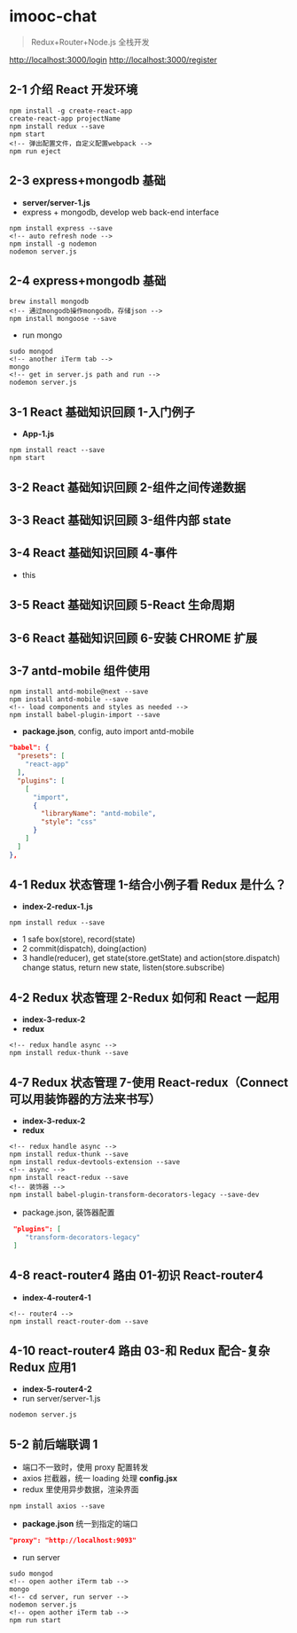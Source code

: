 # imooc-chat

> Redux+Router+Node.js 全栈开发

<http://localhost:3000/login>
<http://localhost:3000/register>

## 2-1 介绍 React 开发环境

```console
npm install -g create-react-app
create-react-app projectName
npm install redux --save
npm start
<!-- 弹出配置文件，自定义配置webpack -->
npm run eject
```

## 2-3 express+mongodb 基础

- **server/server-1.js**
- express + mongodb, develop web back-end interface

```console
npm install express --save
<!-- auto refresh node -->
npm install -g nodemon
nodemon server.js
```

## 2-4 express+mongodb 基础

```console
brew install mongodb
<!-- 通过mongodb操作mongodb，存储json -->
npm install mongoose --save
```

- run mongo

```console
sudo mongod
<!-- another iTerm tab -->
mongo
<!-- get in server.js path and run -->
nodemon server.js
```

## 3-1 React 基础知识回顾 1-入门例子

- **App-1.js**

```console
npm install react --save
npm start
```

## 3-2 React 基础知识回顾 2-组件之间传递数据

## 3-3 React 基础知识回顾 3-组件内部 state

## 3-4 React 基础知识回顾 4-事件

- this

## 3-5 React 基础知识回顾 5-React 生命周期

## 3-6 React 基础知识回顾 6-安装 CHROME 扩展

## 3-7 antd-mobile 组件使用

```console
npm install antd-mobile@next --save
npm install antd-mobile --save
<!-- load components and styles as needed -->
npm install babel-plugin-import --save
```

- **package.json**, config, auto import antd-mobile

```json
"babel": {
  "presets": [
    "react-app"
  ],
  "plugins": [
    [
      "import",
      {
        "libraryName": "antd-mobile",
        "style": "css"
      }
    ]
  ]
},
```

## 4-1 Redux 状态管理 1-结合小例子看 Redux 是什么？

- **index-2-redux-1.js**

```console
npm install redux --save
```

- 1 safe box(store), record(state)
- 2 commit(dispatch), doing(action)
- 3 handle(reducer), get state(store.getState) and action(store.dispatch) change status, return new state, listen(store.subscribe)

## 4-2 Redux 状态管理 2-Redux 如何和 React 一起用

- **index-3-redux-2**
- **redux**

```console
<!-- redux handle async -->
npm install redux-thunk --save
```

## 4-7 Redux 状态管理 7-使用 React-redux（Connect 可以用装饰器的方法来书写）

- **index-3-redux-2**
- **redux**

```console
<!-- redux handle async -->
npm install redux-thunk --save
npm install redux-devtools-extension --save
<!-- async -->
npm install react-redux --save
<!-- 装饰器 -->
npm install babel-plugin-transform-decorators-legacy --save-dev
```

- package.json, 装饰器配置

```json
 "plugins": [
    "transform-decorators-legacy"
 ]
```

## 4-8 react-router4 路由 01-初识 React-router4

- **index-4-router4-1**

```console
<!-- router4 -->
npm install react-router-dom --save
```

## 4-10 react-router4 路由 03-和 Redux 配合-复杂 Redux 应用1

- **index-5-router4-2**
- run server/server-1.js

```console
nodemon server.js
```

## 5-2 前后端联调 1

- 端口不一致时，使用 proxy 配置转发
- axios 拦截器，统一 loading 处理 **config.jsx**
- redux 里使用异步数据，渲染界面

```console
npm install axios --save
```

- **package.json** 统一到指定的端口

```json
"proxy": "http://localhost:9093"
```

- run server

```console
sudo mongod
<!-- open aother iTerm tab -->
mongo
<!-- cd server, run server -->
nodemon server.js
<!-- open aother iTerm tab -->
npm run start
```

